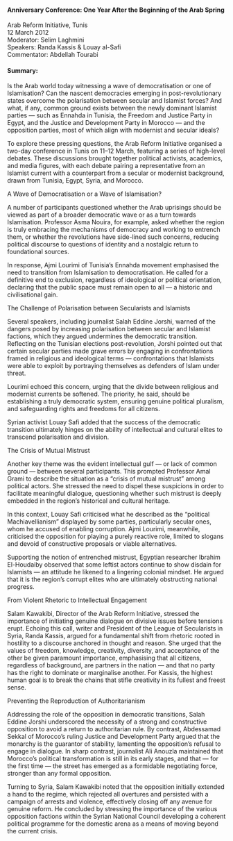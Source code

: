 <h4>Anniversary Conference: One Year After the Beginning of the Arab Spring</h4>

Arab Reform Initiative, Tunis<br>
12 March 2012<br>
Moderator: Selim Laghmini<br>
Speakers: Randa Kassis & Louay al-Safi<br>
Commentator: Abdellah Tourabi

 
<h4>Summary:</h4>	

Is the Arab world today witnessing a wave of democratisation or one of Islamisation? Can the nascent democracies emerging in post-revolutionary states overcome the polarisation between secular and Islamist forces? And what, if any, common ground exists between the newly dominant Islamist parties — such as Ennahda in Tunisia, the Freedom and Justice Party in Egypt, and the Justice and Development Party in Morocco — and the opposition parties, most of which align with modernist and secular ideals?

To explore these pressing questions, the Arab Reform Initiative organised a two-day conference in Tunis on 11–12 March, featuring a series of high-level debates. These discussions brought together political activists, academics, and media figures, with each debate pairing a representative from an Islamist current with a counterpart from a secular or modernist background, drawn from Tunisia, Egypt, Syria, and Morocco.

A Wave of Democratisation or a Wave of Islamisation?

A number of participants questioned whether the Arab uprisings should be viewed as part of a broader democratic wave or as a turn towards Islamisation. Professor Asma Nouira, for example, asked whether the region is truly embracing the mechanisms of democracy and working to entrench them, or whether the revolutions have side-lined such concerns, reducing political discourse to questions of identity and a nostalgic return to foundational sources.

In response, Ajmi Lourimi of Tunisia’s Ennahda movement emphasised the need to transition from Islamisation to democratisation. He called for a definitive end to exclusion, regardless of ideological or political orientation, declaring that the public space must remain open to all — a historic and civilisational gain.

The Challenge of Polarisation between Secularists and Islamists

Several speakers, including journalist Salah Eddine Jorshi, warned of the dangers posed by increasing polarisation between secular and Islamist factions, which they argued undermines the democratic transition. Reflecting on the Tunisian elections post-revolution, Jorshi pointed out that certain secular parties made grave errors by engaging in confrontations framed in religious and ideological terms — confrontations that Islamists were able to exploit by portraying themselves as defenders of Islam under threat.

Lourimi echoed this concern, urging that the divide between religious and modernist currents be softened. The priority, he said, should be establishing a truly democratic system, ensuring genuine political pluralism, and safeguarding rights and freedoms for all citizens.

Syrian activist Louay Safi added that the success of the democratic transition ultimately hinges on the ability of intellectual and cultural elites to transcend polarisation and division.

The Crisis of Mutual Mistrust

Another key theme was the evident intellectual gulf — or lack of common ground — between several participants. This prompted Professor Amal Grami to describe the situation as a “crisis of mutual mistrust” among political actors. She stressed the need to dispel these suspicions in order to facilitate meaningful dialogue, questioning whether such mistrust is deeply embedded in the region’s historical and cultural heritage.

In this context, Louay Safi criticised what he described as the “political Machiavellianism” displayed by some parties, particularly secular ones, whom he accused of enabling corruption. Ajmi Lourimi, meanwhile, criticised the opposition for playing a purely reactive role, limited to slogans and devoid of constructive proposals or viable alternatives.

Supporting the notion of entrenched mistrust, Egyptian researcher Ibrahim El-Houdaiby observed that some leftist actors continue to show disdain for Islamists — an attitude he likened to a lingering colonial mindset. He argued that it is the region’s corrupt elites who are ultimately obstructing national progress.

From Violent Rhetoric to Intellectual Engagement

Salam Kawakibi, Director of the Arab Reform Initiative, stressed the importance of initiating genuine dialogue on divisive issues before tensions erupt. Echoing this call, writer and President of the League of Secularists in Syria, Randa Kassis, argued for a fundamental shift from rhetoric rooted in hostility to a discourse anchored in thought and reason. She urged that the values of freedom, knowledge, creativity, diversity, and acceptance of the other be given paramount importance, emphasising that all citizens, regardless of background, are partners in the nation — and that no party has the right to dominate or marginalise another. For Kassis, the highest human goal is to break the chains that stifle creativity in its fullest and freest sense.

Preventing the Reproduction of Authoritarianism

Addressing the role of the opposition in democratic transitions, Salah Eddine Jorshi underscored the necessity of a strong and constructive opposition to avoid a return to authoritarian rule. By contrast, Abdessamad Sekkal of Morocco’s ruling Justice and Development Party argued that the monarchy is the guarantor of stability, lamenting the opposition’s refusal to engage in dialogue. In sharp contrast, journalist Ali Anouzla maintained that Morocco’s political transformation is still in its early stages, and that — for the first time — the street has emerged as a formidable negotiating force, stronger than any formal opposition.

Turning to Syria, Salam Kawakibi noted that the opposition initially extended a hand to the regime, which rejected all overtures and persisted with a campaign of arrests and violence, effectively closing off any avenue for genuine reform. He concluded by stressing the importance of the various opposition factions within the Syrian National Council developing a coherent political programme for the domestic arena as a means of moving beyond the current crisis.   
